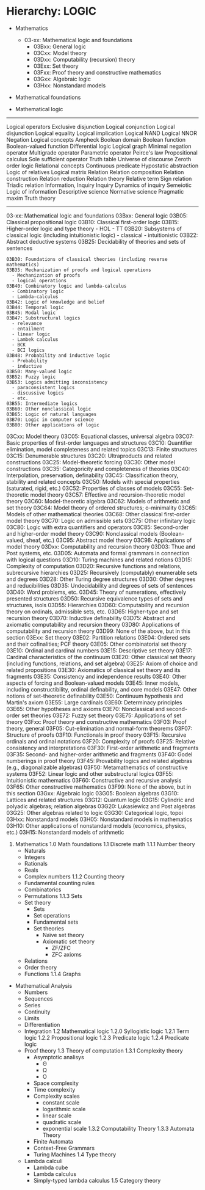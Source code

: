 # Hierarchy: LOGIC

* Mathematics
  * 03-xx: Mathematical logic and foundations
    - 03Bxx: General logic
    - 03Cxx: Model theory
    - 03Dxx: Computability (recursion) theory
    - 03Exx: Set theory
    - 03Fxx: Proof theory and constructive mathematics
    - 03Gxx: Algebraic logic
    - 03Hxx: Nonstandard models

* Mathematical foundations
* Mathematical logic

---

Logical operators
  Exclusive disjunction
  Logical conjunction
  Logical disjunction
  Logical equality
  Logical implication
  Logical NAND
  Logical NNOR
  Negation
Logical concepts
  Ampheck
  Boolean domain
  Boolean function
  Boolean-valued function
  Differential logic
  Logical graph
  Minimal negation operator
  Multigrade operator
  Parametric operator
  Peirce's law
  Propositional calculus
  Sole sufficient operator
  Truth table
  Universe of discourse
  Zeroth order logic
Relational concepts
  Continuous predicate
  Hypostatic abstraction
  Logic of relatives
  Logical matrix
  Relation
  Relation composition
  Relation construction
  Relation reduction
  Relation theory
  Relative term
  Sign relation
  Triadic relation
Information, Inquiry
  Inquiry
  Dynamics of inquiry
  Semeiotic
  Logic of information
  Descriptive science
  Normative science
  Pragmatic maxim
  Truth theory




---

03-xx: Mathematical logic and foundations
  03Bxx: General logic
    03B05: Classical propositional logic
    03B10: Classical first-order logic
    03B15: Higher-order logic and type theory
      - HOL
      - TT
    03B20: Subsystems of classical logic (including intuitionistic logic)
      - classical
      - intuitionistic
    03B22: Abstract deductive systems
    03B25: Decidability of theories and sets of sentences
    
    03B30: Foundations of classical theories (including reverse mathematics)
    03B35: Mechanization of proofs and logical operations
      - Mechanization of proofs
      - logical operations
    03B40: Combinatory logic and lambda-calculus
      - Combinatory logic
      - Lambda-calculus
    03B42: Logic of knowledge and belief
    03B44: Temporal logic
    03B45: Modal logic
    03B47: Substructural logics
      - relevance
      - entailment
      - linear logic
      - Lambek calculus
      - BCK
      - BCI logics
    03B48: Probability and inductive logic
      - Probability
      - inductive
    03B50: Many-valued logic
    03B52: Fuzzy logic
    03B53: Logics admitting inconsistency
      - paraconsistent logics
      - discussive logics
      - etc.
    03B55: Intermediate logics
    03B60: Other nonclassical logic
    03B65: Logic of natural languages
    03B70: Logic in computer science
    03B80: Other applications of logic
  03Cxx: Model theory
    03C05: Equational classes, universal algebra
    03C07: Basic properties of first-order languages and structures
    03C10: Quantifier elimination, model completeness and related topics
    03C13: Finite structures
    03C15: Denumerable structures
    03C20: Ultraproducts and related constructions
    03C25: Model-theoretic forcing
    03C30: Other model constructions
    03C35: Categoricity and completeness of theories
    03C40: Interpolation, preservation, definability
    03C45: Classification theory, stability and related concepts
    03C50: Models with special properties (saturated, rigid, etc.)
    03C52: Properties of classes of models
    03C55: Set-theoretic model theory
    03C57: Effective and recursion-theoretic model theory
    03C60: Model-theoretic algebra
    03C62: Models of arithmetic and set theory
    03C64: Model theory of ordered structures; o-minimality
    03C65: Models of other mathematical theories
    03C68: Other classical first-order model theory
    03C70: Logic on admissible sets
    03C75: Other infinitary logic
    03C80: Logic with extra quantifiers and operators
    03C85: Second-order and higher-order model theory
    03C90: Nonclassical models (Boolean-valued, sheaf, etc.)
    03C95: Abstract model theory
    03C98: Applications of model theory
  03Dxx: Computability and recursion theory
    03D03: Thue and Post systems, etc.
    03D05: Automata and formal grammars in connection with logical questions
    03D10: Turing machines and related notions
    03D15: Complexity of computation
    03D20: Recursive functions and relations, subrecursive hierarchies
    03D25: Recursively (computably) enumerable sets and degrees
    03D28: Other Turing degree structures
    03D30: Other degrees and reducibilities
    03D35: Undecidability and degrees of sets of sentences
    03D40: Word problems, etc.
    03D45: Theory of numerations, effectively presented structures
    03D50: Recursive equivalence types of sets and structures, isols
    03D55: Hierarchies
    03D60: Computability and recursion theory on ordinals, admissible sets, etc.
    03D65: Higher-type and set recursion theory
    03D70: Inductive definability
    03D75: Abstract and axiomatic computability and recursion theory
    03D80: Applications of computability and recursion theory
    03D99: None of the above, but in this section
  03Exx: Set theory
    03E02: Partition relations
    03E04: Ordered sets and their cofinalities; PCF theory
    03E05: Other combinatorial set theory
    03E10: Ordinal and cardinal numbers
    03E15: Descriptive set theory
    03E17: Cardinal characteristics of the continuum
    03E20: Other classical set theory (including functions, relations, and set algebra)
    03E25: Axiom of choice and related propositions
    03E30: Axiomatics of classical set theory and its fragments
    03E35: Consistency and independence results
    03E40: Other aspects of forcing and Boolean-valued models
    03E45: Inner models, including constructibility, ordinal definability, and core models
    03E47: Other notions of set-theoretic definability
    03E50: Continuum hypothesis and Martin's axiom
    03E55: Large cardinals
    03E60: Determinacy principles
    03E65: Other hypotheses and axioms
    03E70: Nonclassical and second-order set theories
    03E72: Fuzzy set theory
    03E75: Applications of set theory
  03Fxx: Proof theory and constructive mathematics
    03F03: Proof theory, general
    03F05: Cut-elimination and normal-form theorems
    03F07: Structure of proofs
    03F10: Functionals in proof theory
    03F15: Recursive ordinals and ordinal notations
    03F20: Complexity of proofs
    03F25: Relative consistency and interpretations
    03F30: First-order arithmetic and fragments
    03F35: Second- and higher-order arithmetic and fragments
    03F40: Godel numberings in proof theory
    03F45: Provability logics and related algebras (e.g., diagonalizable algebras)
    03F50: Metamathematics of constructive systems
    03F52: Linear logic and other substructural logics
    03F55: Intuitionistic mathematics
    03F60: Constructive and recursive analysis
    03F65: Other constructive mathematics
    03F99: None of the above, but in this section
  03Gxx: Algebraic logic
    03G05: Boolean algebras
    03G10: Lattices and related structures
    03G12: Quantum logic
    03G15: Cylindric and polyadic algebras; relation algebras
    03G20: Lukasiewicz and Post algebras
    03G25: Other algebras related to logic
    03G30: Categorical logic, topoi
  03Hxx: Nonstandard models
    03H05: Nonstandard models in mathematics
    03H10: Other applications of nonstandard models (economics, physics, etc.)
    03H15: Nonstandard models of arithmetic



1. Mathematics
  1.0 Math foundations
  1.1 Discrete math
    1.1.1 Number theory
      - Naturals
      - Integers
      - Rationals
      - Reals
      - Complex numbers
    1.1.2 Counting theory
      - Fundamental counting rules
      - Combinatorics
      - Permutations
    1.1.3 Sets
      * Set theory
        - Sets
        - Set operations
        - Fundamental sets
        - Set theories
          * Naïve set theory
          * Axiomatic set theory
            - ZF/ZFC
            - ZFC axioms
      * Relations
      * Order theory
      * Functions
    1.1.4 Graphs
  * Mathematical Analysis
    - Numbers
    - Sequences
    - Series
    - Continuity
    - Limits
    - Differentiation
    - Integration
  1.2 Mathematical logic
    1.2.0 Syllogistic logic
    1.2.1 Term logic
    1.2.2 Propositional logic
    1.2.3 Predicate logic
    1.2.4 Predicate logic
    * Proof theory
  1.3 Theory of computation
    1.3.1 Complexity theory
      * Asymptotic analisys
        * Θ
        * Ω
        * O
      * Space complexity
      * Time complexity
      * Complexity scales
        - constant scale
        - logarithmic scale
        - linear scale
        - quadratic scale
        - exponential scale
    1.3.2 Computability Theory
    1.3.3 Automata Theory
      - Finite Automata
      - Context-Free Grammars
      - Turing Machines
  1.4 Type theory
    * Lambda calculi
      * Lambda cube
      * Lambda calculus
      * Simply-typed lambda calculus
  1.5 Category theory
